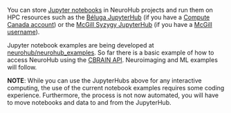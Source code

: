 You can store [Jupyter notebooks](https://jupyter.org) in NeuroHub projects and run them on HPC resources such as the [Béluga JupyterHub](https://jupyterhub.beluga.computecanada.ca) (if you have a [Compute Canada account](https://www.computecanada.ca/research-portal/account-management/apply-for-an-account/)) or the [McGill Syzygy JupyterHub](https://mcgill.syzygy.ca) (if you have a [McGill username](https://mcgill.service-now.com/itportal?id=kb_article&sysparm_article=KB0010641)).


Jupyter notebook examples are being developed at
[neurohub/neurohub_examples](https://github.com/neurohub/neurohub_examples). So far there is a basic example of how to access NeuroHub using the [CBRAIN API](https://portal.cbrain.mcgill.ca/swagger#/).  Neuroimaging and ML examples will follow.

**NOTE**: While you can use the JupyterHubs above for any interactive computing, the use of the current notebook examples requires some coding experience.  Furthermore, the process is not now automated, you will have to move notebooks and data to and from the JupyterHub. 
